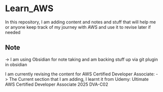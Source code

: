 # Learn_AWS
In this repository, I am adding content and notes and stuff that will help me or anyone keep track of my journey with AWS and use it to revise later if needed 


## Note
-> I am using Obsidian for note taking and am backing stuff up via git plugin in obsidian


I am currently revising the content for AWS Certified Developer Associate:
-> The Current section that I am adding, I learnt it from Udemy:
	Ultimate AWS Certified Developer Associate 2025 DVA-C02


